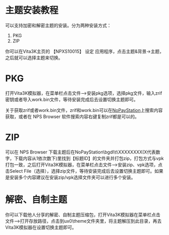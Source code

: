 # 主题安装教程
可以支持加密和解密主题的安装。分为两种安装方式：
1. PKG
2. ZIP

你可以在Vita3K主页的 【NPXS10015】 设定 应用程序，点击主题&背景->主题，之后就可以选择主题来切换。

# PKG
打开Vita3K模拟器，在菜单栏点击文件—>安装pkg选项，选择pkg文件，输入zrif密钥或者导入work.bin文件，等待安装完成后去设置切换主题即可。

关于获取zrif或者work.bin文件，zrif和work.bin可以在[NoPayStation](https://nopaystation.com)上搜索内容获取，或者在 NPS Browser 软件搜索内容右键复制zrif都是可以的。

# ZIP
可以在 NPS Browser 下载主题后在NoPayStation\bgdl\t\XXXXXXXX(X代表数字，下载内容从1依次数下)里找到【标题ID】的文件夹并打包zip，打包方式与vpk打包一致，之后打开Vita3K模拟器，在菜单栏点击文件—>安装zip、vpk选项，点击Select File（选择），选择zip文件，等待安装完成后去设置切换主题即可。如果是安装多个内容建议在安装zip/vpk选择文件夹可以进行多个安装。

# 解密、自制主题
你可以下载他人分享的解密、自制主题压缩包，打开Vita3K模拟器在菜单栏点击文件—>打开存放路径，点击到ux0\theme文件夹里，将主题解压到此目录，再去Vita3K模拟器在设置切换主题即可。
